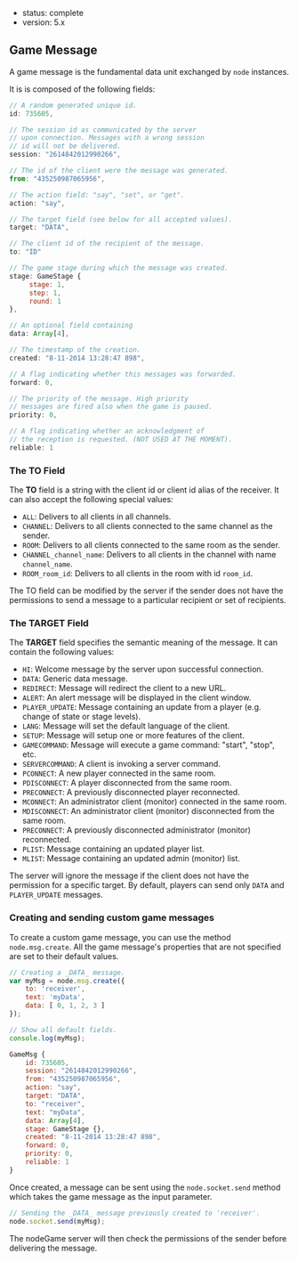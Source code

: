 - status: complete
- version: 5.x

## Game Message

A game message is the fundamental data unit exchanged by `node` instances.

It is is composed of the following fields:

```javascript
// A random generated unique id.
id: 735605,

// The session id as communicated by the server
// upon connection. Messages with a wrong session
// id will not be delivered.
session: "2614842012990266",

// The id of the client were the message was generated.
from: "435250987065956",

// The action field: "say", "set", or "get".
action: "say",

// The target field (see below for all accepted values).
target: "DATA",

// The client id of the recipient of the message.
to: "ID"

// The game stage during which the message was created.
stage: GameStage {
     stage: 1,
     step: 1,
     round: 1
},

// An optional field containing
data: Array[4],

// The timestamp of the creation.
created: "8-11-2014 13:28:47 898",

// A flag indicating whether this messages was forwarded.
forward: 0,

// The priority of the message. High priority
// messages are fired also when the game is paused.
priority: 0,

// A flag indicating whether an acknowledgment of
// the reception is requested. (NOT USED AT THE MOMENT).
reliable: 1
```

### The TO Field

The **TO** field is a string with the client id or client id alias of the
receiver.
It can also accept the following special values:

- `ALL`: Delivers to all clients in all channels.
- `CHANNEL`: Delivers to all clients connected to the same channel as the
  sender.
- `ROOM`: Delivers to all clients connected to the same room as the sender.
- `CHANNEL_channel_name`: Delivers to all clients in the channel with name
  `channel_name`.
- `ROOM_room_id`: Delivers to all clients in the room with id `room_id`.

The TO field can be modified by the server if the sender does not have the
permissions to send a message to a particular recipient or set of recipients.

### The TARGET Field

The **TARGET** field specifies the semantic meaning of the message.
It can contain the following values:

- `HI`: Welcome message by the server upon successful connection.
- `DATA`: Generic data message.
- `REDIRECT`: Message will redirect the client to a new URL.
- `ALERT`: An alert message will be displayed in the client window.
- `PLAYER_UPDATE`: Message containing an update from a player (e.g. change of
  state or stage levels).
- `LANG`: Message will set the default language of the client.
- `SETUP`: Message will setup one or more features of the client.
- `GAMECOMMAND`: Message will execute a game command: "start", "stop", etc.
- `SERVERCOMMAND`: A client is invoking a server command.
- `PCONNECT`: A new player connected in the same room.
- `PDISCONNECT`: A player disconnected from the same room.
- `PRECONNECT`: A previously disconnected player reconnected.
- `MCONNECT`: An administrator client (monitor) connected in the same room.
- `MDISCONNECT`: An administrator client (monitor) disconnected from the same
  room.
- `PRECONNECT`: A previously disconnected administrator (monitor) reconnected.
- `PLIST`: Message containing an updated player list.
- `MLIST`: Message containing an updated admin (monitor) list.

The server will ignore the message if the client does not have the permission
for a specific target.
By default, players can send only `DATA` and `PLAYER_UPDATE` messages.


### Creating and sending custom game messages

To create a custom game message, you can use the method
`node.msg.create`. All the game message's properties that are not
specified are set to their default values.

```javascript
// Creating a _DATA_ message.
var myMsg = node.msg.create({
    to: 'receiver',
    text: 'myData',
    data: [ 0, 1, 2, 3 ]
});

// Show all default fields.
console.log(myMsg);

GameMsg {
    id: 735605,
    session: "2614842012990266",
    from: "435250987065956",
    action: "say",
    target: "DATA",
    to: "receiver",
    text: "myData",
    data: Array[4],
    stage: GameStage {},
    created: "8-11-2014 13:28:47 898",
    forward: 0,
    priority: 0,
    reliable: 1
}
```

Once created, a message can be sent using the `node.socket.send` method which
takes the game message as the input parameter.

```javascript
// Sending the _DATA_ message previously created to 'receiver'.
node.socket.send(myMsg);
```

The nodeGame server will then check the permissions of the sender
before delivering the message.
